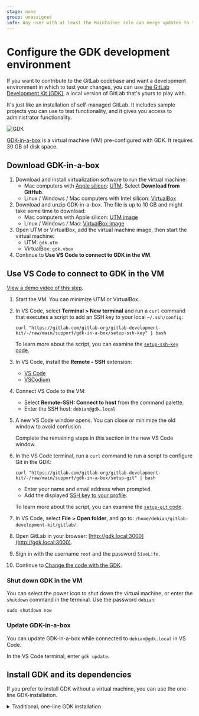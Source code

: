 ```yaml
---
stage: none
group: unassigned
info: Any user with at least the Maintainer role can merge updates to this content. For details, see https://docs.gitlab.com/ee/development/development_processes.html#development-guidelines-review.
---
```


# Configure the GDK development environment

If you want to contribute to the GitLab codebase and want a development environment in which to test
your changes, you can use [the GitLab Development Kit (GDK)](https://gitlab.com/gitlab-org/gitlab-development-kit),
a local version of GitLab that's yours to play with.

It's just like an installation of self-managed GitLab. It includes sample projects you can use
to test functionality, and it gives you access to administrator functionality.

![GDK](../img/gdk_home.png)

[GDK-in-a-box](https://gitlab.com/gitlab-org/gitlab-development-kit/-/blob/main/doc/gdk_in_a_box.md)
is a virtual machine (VM) pre-configured with GDK.
It requires 30 GB of disk space.

<!--
The steps here are a version of the steps in the GDK repo
https://gitlab.com/gitlab-org/gitlab-development-kit/-/blob/main/doc/gdk_in_a_box.md
-->

## Download GDK-in-a-box

1. Download and install virtualization software to run the virtual machine:
   - Mac computers with [Apple silicon](https://support.apple.com/en-us/116943):
   [UTM](https://docs.getutm.app/installation/macos/). Select **Download from GitHub**.
   - Linux / Windows / Mac computers with Intel silicon: [VirtualBox](https://www.virtualbox.org/wiki/Downloads)
1. Download and unzip GDK-in-a-box. The file is up to 10 GB and might take some time to download:
   - Mac computers with Apple silicon: [UTM image](https://go.gitlab.com/cCHpCP)
   - Linux / Windows / Mac: [VirtualBox image](https://go.gitlab.com/5iydBP)
1. Open UTM or VirtualBox, add the virtual machine image, then start the virtual machine:
   - UTM: `gdk.utm`
   - VirtualBox: `gdk.vbox`
1. Continue to **Use VS Code to connect to GDK in the VM**.

## Use VS Code to connect to GDK in the VM

[View a demo video of this step](https://go.gitlab.com/b54mHb).

1. Start the VM. You can minimize UTM or VirtualBox.

1. In VS Code, select **Terminal > New terminal** and run a `curl` command that executes a script to
   add an SSH key to your local `~/.ssh/config`:

   ```shell
   curl "https://gitlab.com/gitlab-org/gitlab-development-kit/-/raw/main/support/gdk-in-a-box/setup-ssh-key" | bash
   ```

   To learn more about the script, you can examine the
   [`setup-ssh-key` code](https://gitlab.com/gitlab-org/gitlab-development-kit/-/blob/main/support/gdk-in-a-box/setup-ssh-key).

1. In VS Code, install the **Remote - SSH** extension:
   - [VS Code](https://marketplace.visualstudio.com/items?itemName=ms-vscode-remote.remote-ssh)
   - [VSCodium](https://open-vsx.org/extension/jeanp413/open-remote-ssh)
1. Connect VS Code to the VM:
   - Select **Remote-SSH: Connect to host** from the command palette.
   - Enter the SSH host: `debian@gdk.local`
1. A new VS Code window opens.
   You can close or minimize the old window to avoid confusion.

   Complete the remaining steps in this section in the new VS Code window.

1. In the VS Code terminal, run a `curl` command to run a script to configure Git in the GDK:

   ```shell
   curl "https://gitlab.com/gitlab-org/gitlab-development-kit/-/raw/main/support/gdk-in-a-box/setup-git" | bash
   ```

   - Enter your name and email address when prompted.
   - Add the displayed [SSH key to your profile](https://gitlab.com/-/profile/keys).

   To learn more about the script, you can examine the
   [`setup-git` code](https://gitlab.com/gitlab-org/gitlab-development-kit/-/blob/main/support/gdk-in-a-box/setup-git).

1. In VS Code, select **File > Open folder**, and go to: `/home/debian/gitlab-development-kit/gitlab/`.
1. Open GitLab in your browser: [http://gdk.local:3000](http://gdk.local:3000).
1. Sign in with the username `root` and the password `5iveL!fe`.
1. Continue to [Change the code with the GDK](contribute-gdk.md).

### Shut down GDK in the VM

You can select the power icon <i class="fa fa-power-off" aria-hidden="true"></i> to shut down
the virtual machine, or enter the `shutdown` command in the terminal. Use the password `debian`:

```shell
sudo shutdown now
```

### Update GDK-in-a-box

You can update GDK-in-a-box while connected to `debian@gdk.local` in VS Code.

In the VS Code terminal, enter `gdk update`.

## Install GDK and its dependencies

If you prefer to install GDK without a virtual machine, you can use the one-line GDK-installation.

<details><summary>Traditional, one-line GDK installation</summary>

If you already have a working GDK,
[update it to use the community fork](#update-an-existing-gdk-installation).

[View an interactive demo of this step](https://gitlab.navattic.com/xtk20s8x).

### Install and configure GitLab Development Kit (GDK)

If you already have a working GDK,
[update it to use the community fork](#update-an-existing-gdk-installation).

Set aside about two hours to install the GDK. If all goes smoothly, it
should take about an hour to install.

Sometimes the installation needs some tweaks to make it work, so you should
also set aside some time for troubleshooting.
It might seem like a lot of work, but after you have the GDK running,
you'll be able to make any changes.

[View an interactive demo](https://gitlab.navattic.com/ak10d67) of this step.

![GitLab in GDK](../img/gdk_home.png)

To install the GDK:

1. Ensure you're on
   [one of the supported platforms](https://gitlab.com/gitlab-org/gitlab-development-kit/-/tree/main/#supported-platforms).
1. Confirm that [Git](../../../topics/git/how_to_install_git/index.md) is installed,
   and that you have a source code editor.
1. Choose the directory where you want to install the GDK.
   The installation script installs the application to a new subdirectory called `gitlab-development-kit`.

   Keep the directory name short. Some users encounter issues with long directory names.

1. From the command line, go to that directory.
   In this example, create and change to the `dev` directory:

   ```shell
   mkdir ~/dev && cd "$_"
   ```

1. Run the one-line installation command:

   ```shell
   curl "https://gitlab.com/gitlab-org/gitlab-development-kit/-/raw/main/support/install" | bash
   ```

1. For the message `Where would you like to install the GDK? [./gitlab-development-kit]`,
   press <kbd>Enter</kbd> to accept the default location.
1. For the message `Which GitLab repo URL would you like to clone?`, enter the GitLab community fork URL:

   ```shell
   https://gitlab.com/gitlab-community/gitlab.git
   ```

1. For the message `GitLab would like to collect basic error and usage data`,
   choose your option based on the prompt.

   While the installation is running, copy any messages that are displayed.
   If you have any problems with the installation, you can use this output as
   part of [troubleshooting](#troubleshoot-gdk).

1. After the installation is complete,
   copy the `source` command from the message corresponding to your shell
   from the message `INFO: To make sure GDK commands are available in this shell`:

   ```shell
   source ~/.asdf/asdf.sh
   ```

1. Go to the directory where the GDK was installed:

   ```shell
   cd gitlab-development-kit
   ```

1. Run `gdk truncate-legacy-tables` to ensure that the data in the main and CI databases are truncated,
   then `gdk doctor` to confirm the GDK installation:

   ```shell
   gdk truncate-legacy-tables && gdk doctor
   ```

   - If `gdk doctor` returns errors, consult the [Troubleshoot GDK](#troubleshoot-gdk) section.
   - If `gdk doctor` returns `Your GDK is healthy`, proceed to the next step.

1. Start the GDK:

   ```shell
   gdk start
   ```

1. Wait for `GitLab available at http://127.0.0.1:3000`,
   and connect to the GDK using the URL provided.

1. Sign in with the username `root` and the password `5iveL!fe`. You will be prompted
   to reset your password the first time you sign in.

1. Continue to [Change the code with the GDK](contribute-gdk.md).

### Update an existing GDK installation

If you have an existing GDK installation, you should update it to use the community fork.

1. Delete the existing `gitlab-development-kit/gitlab` directory.
1. Clone the community fork into that location:

   ```shell
   cd gitlab-development-kit
   git clone https://gitlab.com/gitlab-community/gitlab.git
   ```

To confirm it was successful:

1. Ensure the `gitlab-development-kit/gitlab` directory exists.
1. Go to the top `gitlab-development-kit` directory and run `gdk stop` and `gdk start`.

If you get errors, run `gdk doctor` to troubleshoot.
For more advanced troubleshooting, continue to the [Troubleshoot GDK](#troubleshoot-gdk) section.

### Troubleshoot GDK

If you encounter issues, go to the `gitlab-development-kit/gitlab`
directory and run `gdk doctor`.

If `gdk doctor` returns Node or Ruby-related errors, run:

```shell
yarn install && bundle install
bundle exec rails db:migrate RAILS_ENV=development
```

For more advanced troubleshooting, see
the [troubleshooting documentation](https://gitlab.com/gitlab-org/gitlab-development-kit/-/tree/main/doc/troubleshooting)
and the [#contribute channel on Discord](https://discord.com/channels/778180511088640070/997442331202564176).

### Change the code

After the GDK is ready, continue to [Contribute code with the GDK](contribute-gdk.md).

</details>
